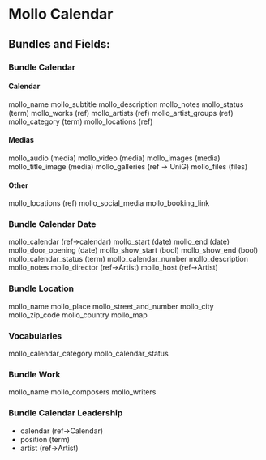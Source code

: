 # Mollo Calendar

## Bundles and Fields:
### Bundle Calendar
#### Calendar
mollo_name
mollo_subtitle
mollo_description
mollo_notes
mollo_status (term)
mollo_works (ref)
mollo_artists (ref)
mollo_artist_groups (ref)
mollo_category (term)
mollo_locations (ref)



#### Medias
mollo_audio (media)
mollo_video (media)
mollo_images (media)
mollo_title_image (media)
mollo_galleries (ref -> UniG)
mollo_files (files)

#### Other
mollo_locations (ref)
mollo_social_media
mollo_booking_link

### Bundle Calendar Date
mollo_calendar (ref->calendar)
mollo_start (date)
mollo_end (date)
mollo_door_opening (date)
mollo_show_start (bool)
mollo_show_end (bool)
mollo_calendar_status (term)
mollo_calendar_number
mollo_description
mollo_notes
mollo_director (ref->Artist)
mollo_host (ref->Artist)


### Bundle Location
mollo_name
mollo_place
mollo_street_and_number
mollo_city
mollo_zip_code
mollo_country
mollo_map

### Vocabularies
mollo_calendar_category
mollo_calendar_status

### Bundle Work
mollo_name
mollo_composers
mollo_writers


### Bundle Calendar Leadership
- calendar  (ref->Calendar)
- position (term)
- artist (ref->Artist)
